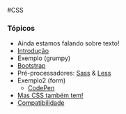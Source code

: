 #CSS

### Tópicos
* Ainda estamos falando sobre texto!
* [Introdução](https://developer.mozilla.org/pt-BR/docs/Aprender/CSS/Introduction_to_CSS)
* Exemplo (grumpy)
* [Bootstrap](https://getbootstrap.com/docs/3.3/getting-started/)
* Pré-processadores: [Sass](https://sass-lang.com/guide#topic-2) & [Less](http://lesscss.org/)
* Exemplo2 (form)
    * [CodePen](https://codepen.io/)
* [Mas CSS também tem!](https://developer.mozilla.org/pt-BR/docs/Web/CSS/Using_CSS_variables) 
* [Compatibilidade](https://caniuse.com/)
